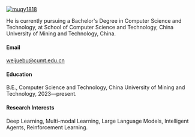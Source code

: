 [![muqy1818](https://img.shields.io/badge/muqy1818-github-blue?logo=github)](https://github.com/muqy1818)

He is currently pursuing a Bachelor's Degree in Computer Science and Technology, at School of Computer Science and Technology, China University of Mining and Technology, China.

#### Email
weijuebu@cumt.edu.cn

#### Education
B.E., Computer Science and Technology, China University of Mining and Technology, 2023—present.

#### Research Interests
Deep Learning, Multi-modal Learning, Large Language Models, Intelligent Agents, Reinforcement Learning.

